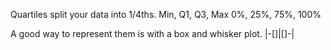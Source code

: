 Quartiles split your data into 1/4ths. 
Min, Q1, Q3, Max
0%, 25%, 75%, 100%

A good way to represent them is with a box and whisker plot. 
|-[]|[]-|
